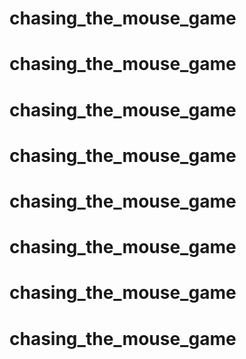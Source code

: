 # chasing_the_mouse_game
# chasing_the_mouse_game
# chasing_the_mouse_game
# chasing_the_mouse_game
# chasing_the_mouse_game
# chasing_the_mouse_game
# chasing_the_mouse_game
# chasing_the_mouse_game

